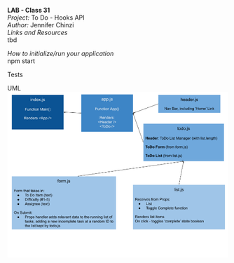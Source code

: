 **LAB - Class 31**  
*Project:* To Do - Hooks API  
*Author:* Jennifer Chinzi  
*Links and Resources*  
tbd  

*How to initialize/run your application*  
npm start  


Tests


UML  
![UML](todoUML.png)